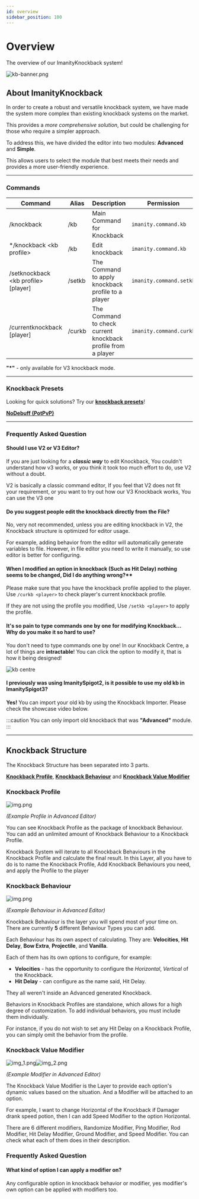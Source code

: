 ```yaml
---
id: overview
sidebar_position: 100
---
```


# Overview

The overview of our ImanityKnockback system!

![kb-banner.png](img/kb-banner.png)

## About ImanityKnockback

In order to create a robust and versatile knockback system, we have made the system more complex than existing knockback systems on the market.

This provides a *more comprehensive solution*, but could be challenging for those who require a simpler approach.

To address this, we have divided the editor into two modules: **Advanced** and **Simple**.

This allows users to select the module that best meets their needs and provides a more user-friendly experience.

---

### Commands

| Command                              | Alias  | Description                                                  | Permission              |
|--------------------------------------|--------|--------------------------------------------------------------|-------------------------|
| /knockback                           | /kb    | Main Command for Knockback                                   | `imanity.command.kb`    |
| */knockback <kb profile\>            | /kb    | Edit knockback                                               | `imanity.command.kb`    |
| /setknockback <kb profile\> [player] | /setkb | The Command to apply knockback profile to a player           | `imanity.command.setkb` |
| /currentknockback [player]           | /curkb | The Command to check current knockback profile from a player | `imanity.command.curkb` |

**"*"** - only available for V3 knockback mode.

---

### Knockback Presets

Looking for quick solutions? Try our [**knockback
presets**](https://imanity.dev/resources/category/2-knockback-configurations/)!

**[NoDebuff (PotPvP)](https://imanity.dev/resources/resource/6-official-imanityspigot3-nodebuff-knockback-profile-set/)**

---

### Frequently Asked Question

#### Should I use V2 or V3 Editor?

If you are just looking for a ***classic way*** to edit Knockback, You couldn't understand how v3 works, or you think it
took too much effort to do, use V2 without a doubt. 

V2 is basically a classic command editor, If you feel that V2 does
not fit your requirement, or you want to try out how our V3 Knockback works, You can use the V3 one

#### Do you suggest people edit the knockback directly from the File?

No, very not recommended, unless you are editing knockback in V2, the Knockback structure is optimized for editor usage.

For example, adding behavior from the editor will automatically generate variables to file.
However, in file editor you need to write it manually, so use editor is better for configuring.

#### When I modified an option in knockback (Such as Hit Delay) nothing seems to be changed, Did I do anything wrong?**

Please make sure that you have the knockback profile applied to the player. Use `/curkb <player>` to check player's
current knockback profile.

If they are not using the profile you modified, Use `/setkb <player>` to apply the profile.

#### It's so pain to type commands one by one for modifying Knockback... Why do you make it so hard to use?

You don't need to type commands one by one! In our Knockback Centre, a lot of things are **intractable**! You can click
the option to modify it, that is how it being designed!

![kb centre](img/centre.png)

#### I previously was using ImanitySpigot2, is it possible to use my old kb in ImanitySpigot3?

**Yes!** You can import your old kb by using the Knockback Importer. Please check the showcase video below.

:::caution
You can only import old knockback that was **"Advanced"** module.
:::

---

## Knockback Structure

The Knockback Structure has been separated into 3 parts.

[**Knockback Profile**](#knockback-profile), [**Knockback Behaviour**](#knockback-behaviour) and [**Knockback Value
Modifier**](#knockback-value-modifier)

### Knockback Profile

![img.png](img/kbprofile.png)

*(Example Profile in Advanced Editor)*

You can see Knockback Profile as the package of knockback Behaviour. You can add an unlimited amount of Knockback
Behaviour to a Knockback Profile. 

Knockback System will iterate to all Knockback Behaviours in the Knockback Profile and
calculate the final result. In this Layer, all you have to do is to name the Knockback Profile, Add Knockback Behaviours
you need, and apply the Profile to the player

### Knockback Behaviour

![img.png](img/kbbehaviour.png)

*(Example Behaviour in Advanced Editor)*

Knockback Behaviour is the layer you will spend most of your time on. There are currently **5** different Behaviour Types
you can add.

Each Behaviour has its own aspect of calculating.
They are: **Velocities**, **Hit Delay**, **Bow Extra**, **Projectile**, and **Vanilla**. 

Each of them has its own options
to configure, for example:

- **Velocities** - has the opportunity to configure the _Horizontal_, _Vertical_ of the Knockback.
- **Hit Delay** - can configure as the name said, Hit Delay. 

They all weren't inside an Advanced generated Knockback.

Behaviors in Knockback Profiles are standalone, which allows for a high degree of customization. 
To add individual behaviors, you must include them individually. 

For instance, if you do not wish to set any Hit Delay on a Knockback Profile, you can simply omit the behavior from the profile.

### Knockback Value Modifier

![img_1.png](img/kbvalue1.png)![img_2.png](img/kbvalue2.png)

*(Example Modifier in Advanced Editor)*

The Knockback Value Modifier is the Layer to provide each option's dynamic values based on the situation. And a Modifier
will be attached to an option. 

For example, I want to change Horizontal of the Knockback if Damager drank speed potion,
then I can add Speed Modifier to the option Horizontal. 

There are 6 different modifiers, Randomize Modifier, Ping
Modifier, Rod Modifier, Hit Delay Modifier, Ground Modifier, and Speed Modifier. 
You can check what each of them does in
their description.

### Frequently Asked Question

#### What kind of option I can apply a modifier on?

Any configurable option in knockback behavior or modifier, yes modifier's own option can be applied with modifiers too.
